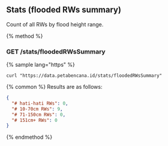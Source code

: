 ## Stats (flooded RWs summary)

Count of all RWs by flood height range.

{% method %}
### GET /stats/floodedRWsSummary

{% sample lang="https" %}

```https
curl "https://data.petabencana.id/stats/floodedRWsSummary"
```

{% common %}
Results are as follows:

```json
{
  "# hati-hati RWs": 0,
  "# 10-70cm RWs": 9,
  "# 71-150cm RWs": 0,
  "# 151cm+ RWs": 0
}
```

{% endmethod %}

